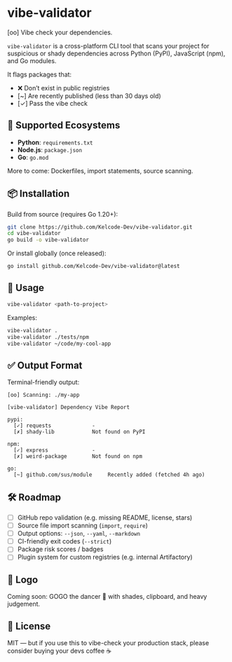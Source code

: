 # vibe-validator

[oo] Vibe check your dependencies.

`vibe-validator` is a cross-platform CLI tool that scans your project for suspicious or shady dependencies across Python (PyPI), JavaScript (npm), and Go modules.

It flags packages that:

- ❌ Don’t exist in public registries
- [~] Are recently published (less than 30 days old)
- [✓] Pass the vibe check

## 🧪 Supported Ecosystems

- **Python**: `requirements.txt`
- **Node.js**: `package.json`
- **Go**: `go.mod`

More to come: Dockerfiles, import statements, source scanning.

## 📦 Installation

Build from source (requires Go 1.20+):

```bash
git clone https://github.com/Kelcode-Dev/vibe-validator.git
cd vibe-validator
go build -o vibe-validator
````

Or install globally (once released):

```bash
go install github.com/Kelcode-Dev/vibe-validator@latest
```

## 🚀 Usage

```bash
vibe-validator <path-to-project>
```

Examples:

```bash
vibe-validator .
vibe-validator ./tests/npm
vibe-validator ~/code/my-cool-app
```

## ✅ Output Format

Terminal-friendly output:

```
[oo] Scanning: ./my-app

[vibe-validator] Dependency Vibe Report

pypi:
  [✓] requests             -
  [✗] shady-lib            Not found on PyPI

npm:
  [✓] express              -
  [✗] weird-package        Not found on npm

go:
  [~] github.com/sus/module     Recently added (fetched 4h ago)
```

## 🛠️ Roadmap

* [ ] GitHub repo validation (e.g. missing README, license, stars)
* [ ] Source file import scanning (`import`, `require`)
* [ ] Output options: `--json`, `--yaml`, `--markdown`
* [ ] CI-friendly exit codes (`--strict`)
* [ ] Package risk scores / badges
* [ ] Plugin system for custom registries (e.g. internal Artifactory)

## 👀 Logo

Coming soon: GOGO the dancer 🕺 with shades, clipboard, and heavy judgement.

## 📜 License

MIT — but if you use this to vibe-check your production stack, please consider buying your devs coffee ☕
